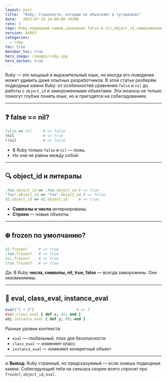 ```yaml
---
layout: post
title:  "Ruby: Странности, которые не объясняют в туториалах"
date:   2023-07-14 14:00:00 +0300
rate: 3
tags: Ruby,подводные камни,сравнение false и nil,object_id,замороженные объекты,собеседования
version: A49X3
categories:
  - ruby
toc: true
menubar_toc: true
hero_image: /images/ruby.jpg
hero_darken: true
---
```

Ruby — это мощный и выразительный язык, но иногда его поведение может удивить даже опытных разработчиков. В этой статье разберём подводные камни Ruby: от особенностей сравнения `false` и `nil` до работы с `object_id` и замороженными объектами. Эти нюансы не только помогут глубже понять язык, но и пригодятся на собеседованиях.

---

## ❓ false == nil?

```ruby
false == nil     # => false
!nil             # => true
!!nil            # => false
````

* В Ruby только `false` и `nil` — ложь.
* Но они не равны между собой.

---

## 🔍 object\_id и литералы

```ruby
:foo.object_id == :foo.object_id # => true
"foo".object_id == "foo".object_id # => false
42.object_id == 42.object_id     # => true
```

* **Символы и числа** интернированы.
* **Строки** — новые объекты.

---

## ❄️ frozen по умолчанию?

```ruby
42.frozen?     # => true
:foo.frozen?   # => true
nil.frozen?    # => true
true.frozen?   # => true
```

Да. В Ruby **числа, символы, nil, true, false** — всегда заморожены. Они неизменяемы.

---

## 🧠 eval, class\_eval, instance\_eval

```ruby
eval("1 + 2")                   # => 3
User.class_eval { def x; 42; end }
obj.instance_eval { def y; 99; end }
```

Разные уровни контекста:

* `eval` — глобальный, плох для безопасности
* `class_eval` — изменяет класс
* `instance_eval` — изменяет конкретный объект

---

🔚 **Вывод:**
Ruby странный, но предсказуемый — если знаешь подводные камни. Собеседующий тебя на сеньора скорее всего спросит про `frozen?`, `object_id`, `eval`.
